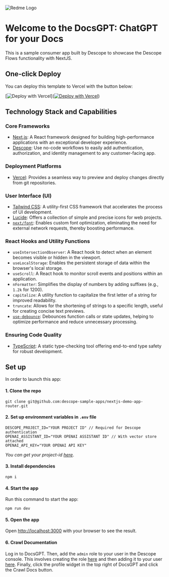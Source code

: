 ![Redme Logo](https://github.com/descope-sample-apps/nextjs-demo-app-router/assets/46854522/6f95c078-c944-4b72-bced-92742fbf7ff3)

# Welcome to the DocsGPT: ChatGPT for your Docs
This is a sample consumer app built by Descope to showcase the Descope Flows functionality with NextJS.


## One-click Deploy

You can deploy this template to Vercel with the button below:

[![Deploy with Vercel](https://vercel.com/button)]([![Deploy with Vercel](https://vercel.com/button)](https://vercel.com/new/clone?repository-url=https%3A%2F%2Fgithub.com%2Fdescope-sample-apps%2Fdocs-gpt&env=DESCOPE_PROJECT_ID,OPENAI_ASSISTANT_ID,OPENAI_API_KEY))


## Technology Stack and Capabilities

### Core Frameworks

- [Next.js](https://nextjs.org/): A React framework designed for building high-performance applications with an exceptional developer experience.
- [Descope](https://descope.com): Use no-code workflows to easily add authentication, authorization, and identity management to any customer-facing app.

### Deployment Platforms

- [Vercel](https://vercel.com/): Provides a seamless way to preview and deploy changes directly from git repositories.

### User Interface (UI)

- [Tailwind CSS](https://tailwindcss.com/): A utility-first CSS framework that accelerates the process of UI development.
- [Lucide](https://lucide.dev/): Offers a collection of simple and precise icons for web projects.
- [`next/font`](https://nextjs.org/docs/basic-features/font-optimization): Enables custom font optimization, eliminating the need for external network requests, thereby boosting performance.

### React Hooks and Utility Functions

- `useIntersectionObserver`: A React hook to detect when an element becomes visible or hidden in the viewport.
- `useLocalStorage`: Enables the persistent storage of data within the browser's local storage.
- `useScroll`: A React hook to monitor scroll events and positions within an application.
- `nFormatter`: Simplifies the display of numbers by adding suffixes (e.g., `1.2k` for 1200).
- `capitalize`: A utility function to capitalize the first letter of a string for improved readability.
- `truncate`: Allows for the shortening of strings to a specific length, useful for creating concise text previews.
- [`use-debounce`](https://www.npmjs.com/package/use-debounce): Debounces function calls or state updates, helping to optimize performance and reduce unnecessary processing.

### Ensuring Code Quality

- [TypeScript](https://www.typescriptlang.org/): A static type-checking tool offering end-to-end type safety for robust development.

## Set up
In order to launch this app:

#### 1. Clone the repo 
```
git clone git@github.com:descope-sample-apps/nextjs-demo-app-router.git
```

#### 2. Set up environment variables in `.env` file
```
DESCOPE_PROJECT_ID="YOUR PROJECT ID" // Required for Descope authentication
OPENAI_ASSISTANT_ID="YOUR OPENAI ASSISTANT ID" // With vector store attached
OPENAI_API_KEY="YOUR OPENAI API KEY"
```
_You can get your project-id [here](https://app.descope.com/settings/project)_.

#### 3. Install dependencies 
```
npm i
```

#### 4. Start the app

Run this command to start the app:

```
npm run dev
```

#### 5. Open the app
Open [http://localhost:3000](http://localhost:3000) with your browser to see the result.

#### 6. Crawl Documentation
Log in to DocsGPT. Then, add the `admin` role to your user in the Descope console. This involves creating the role [here](https://app.descope.com/authorization)
and then adding it to your user [here](https://app.descope.com/users). Finally, click the profile widget in the top right of DocsGPT and click the Crawl Docs button. 